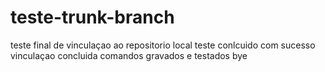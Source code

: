 # teste-trunk-branch
teste final de vinculaçao ao repositorio local
teste conlcuido com sucesso
vinculaçao concluida
comandos gravados e testados
bye
